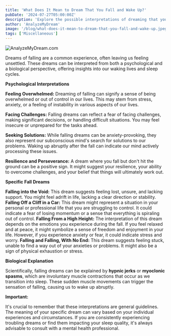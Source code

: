 ```yaml
---
title: 'What Does It Mean to Dream That You Fall and Wake Up?'
pubDate: '2024-07-27T05:00:00Z'
description: 'Explore the possible interpretations of dreaming that you fall and wake up, from confusion and embarrassment to myoclonic jerks.'
author: 'AnalyzeMyDream'
image: '/blog/what-does-it-mean-to-dream-that-you-fall-and-wake-up.jpeg'
tags: ['Miscellaneous']
---
```


![AnalyzeMyDream.com](/blog/what-does-it-mean-to-dream-that-you-fall-and-wake-up.jpeg)


Dreams of falling are a common experience, often leaving us feeling unsettled. These dreams can be interpreted from both a psychological and a biological perspective, offering insights into our waking lives and sleep cycles. 

**Psychological Interpretations**

**Feeling Overwhelmed:**  Dreaming of falling can signify a sense of being overwhelmed or out of control in our lives. This may stem from stress, anxiety, or a feeling of instability in various aspects of our lives.

**Facing Challenges:** Falling dreams can reflect a fear of facing challenges, making significant decisions, or handling difficult situations. You may feel insecure or unprepared for the tasks ahead.

**Seeking Solutions:**  While falling dreams can be anxiety-provoking, they also represent our subconscious mind's search for solutions to our problems. Waking up abruptly after the fall can indicate our mind actively processing these issues.

**Resilience and Perseverance:**  A dream where you fall but don't hit the ground can be a positive sign. It might suggest your resilience, your ability to overcome challenges, and your belief that things will ultimately work out.

**Specific Fall Dreams**

**Falling into the Void:**  This dream suggests feeling lost, unsure, and lacking support. You might feel adrift in life, lacking a clear direction or stability.
**Falling Off a Cliff in a Car:**  This dream might represent a situation in your personal or professional life that you are struggling to control. It could indicate a fear of losing momentum or a sense that everything is spiraling out of control. 
**Falling From a High Height:**  The interpretation of this dream depends on the emotions you experience during the fall. If you feel relaxed and at peace, it might symbolize a sense of freedom and enjoyment in your life. However, if you experience anxiety or fear, it could indicate stress and worry. 
**Falling and Falling, With No End:**  This dream suggests feeling stuck, unable to find a way out of your anxieties or problems. It might also be a sign of physical exhaustion or stress. 

**Biological Explanation**

Scientifically, falling dreams can be explained by **hypnic jerks** or **myoclonic spasms**, which are involuntary muscle contractions that occur as we transition into sleep. These sudden muscle movements can trigger the sensation of falling, causing us to wake up abruptly.

**Important:**

It's crucial to remember that these interpretations are general guidelines. The meaning of your specific dream can vary based on your individual experiences and circumstances. If you are consistently experiencing troubling dreams or find them impacting your sleep quality, it's always advisable to consult with a mental health professional.